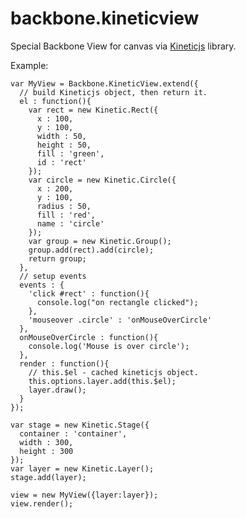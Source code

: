 backbone.kineticview
====================

Special Backbone View for canvas via [Kineticjs](http://kineticjs.com/) library.

Example:

    var MyView = Backbone.KineticView.extend({
      // build Kineticjs object, then return it.
      el : function(){
        var rect = new Kinetic.Rect({
          x : 100,
          y : 100,
          width : 50,
          height : 50,
          fill : 'green',
          id : 'rect'
        });
        var circle = new Kinetic.Circle({
          x : 200,
          y : 100,
          radius : 50,
          fill : 'red',
          name : 'circle'
        });
        var group = new Kinetic.Group();
        group.add(rect).add(circle);
        return group;
      },
      // setup events
      events : {
        'click #rect' : function(){
          console.log("on rectangle clicked");
        },
        'mouseover .circle' : 'onMouseOverCircle'
      },
      onMouseOverCircle : function(){
        console.log('Mouse is over circle');
      },
      render : function(){
        // this.$el - cached kineticjs object.
        this.options.layer.add(this.$el);
        layer.draw();
      }
    });

    var stage = new Kinetic.Stage({
      container : 'container',
      width : 300,
      height : 300
    });
    var layer = new Kinetic.Layer();
    stage.add(layer);

    view = new MyView({layer:layer});
    view.render();